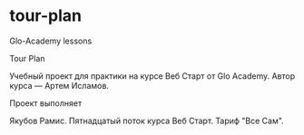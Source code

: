 # tour-plan
 Glo-Academy lessons

Tour Plan

Учебный проект для практики на курсе Веб Старт от Glo Academy. Автор курса — Артем Исламов.


Проект выполняет

Якубов Рамис. Пятнадцатый поток курса Веб Старт. Тариф "Все Сам".
